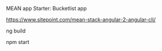  MEAN app Starter: Bucketlist app

 https://www.sitepoint.com/mean-stack-angular-2-angular-cli/


 ng build

 npm start